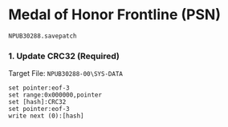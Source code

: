 # Medal of Honor Frontline (PSN) 

`NPUB30288.savepatch`

### 1. Update CRC32 (Required)

Target File: `NPUB30288-00\SYS-DATA`

```
set pointer:eof-3
set range:0x000000,pointer
set [hash]:CRC32
set pointer:eof-3
write next (0):[hash]
```

